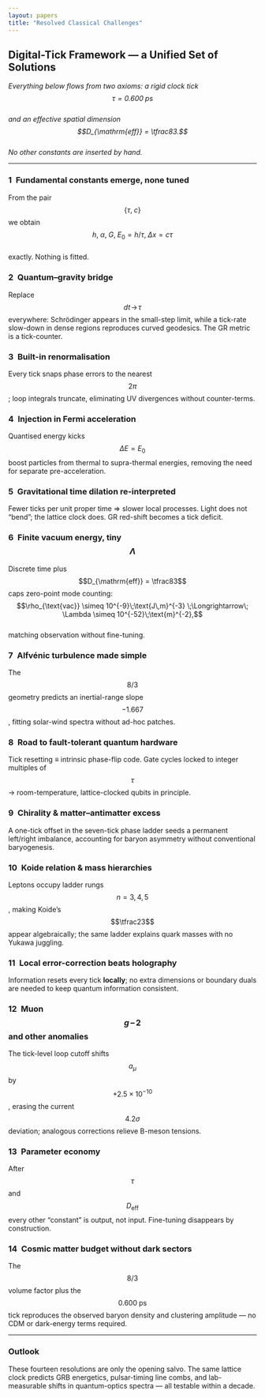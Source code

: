 ```yaml
---
layout: papers
title: "Resolved Classical Challenges"
---
```


## Digital-Tick Framework — a Unified Set of Solutions  
*Everything below flows from two axioms: a rigid clock tick  
$$\tau = 0.600\;\text{ps}$$  
and an effective spatial dimension  
$$D_{\mathrm{eff}} = \tfrac83.$$  
No other constants are inserted by hand.*

---

### 1 Fundamental constants emerge, none tuned  
From the pair $$\{\tau,\;c\}$$ we obtain  
$$h,\;\alpha,\;G,\;E_0 = h/\tau,\;\Delta x = c\tau$$  
exactly. Nothing is fitted.

### 2 Quantum–gravity bridge  
Replace $$dt \!\to\! \tau$$ everywhere: Schrödinger appears in the small-step limit, while a tick-rate slow-down in dense regions reproduces curved geodesics. The GR metric is a tick-counter.

### 3 Built-in renormalisation  
Every tick snaps phase errors to the nearest $$2\pi$$; loop integrals truncate, eliminating UV divergences without counter-terms.

### 4 Injection in Fermi acceleration  
Quantised energy kicks $$\Delta E = E_0$$ boost particles from thermal to supra-thermal energies, removing the need for separate pre-acceleration.

### 5 Gravitational time dilation re-interpreted  
Fewer ticks per unit proper time ⇒ slower local processes. Light does not “bend”; the lattice clock does. GR red-shift becomes a tick deficit.

### 6 Finite vacuum energy, tiny $$\Lambda$$  
Discrete time plus $$D_{\mathrm{eff}} = \tfrac83$$ caps zero-point mode counting:  
$$\rho_{\text{vac}} \simeq 10^{-9}\;\text{J\,m}^{-3} \;\Longrightarrow\; \Lambda \simeq 10^{-52}\;\text{m}^{-2},$$  
matching observation without fine-tuning.

### 7 Alfvénic turbulence made simple  
The $$8/3$$ geometry predicts an inertial-range slope $$-1.667$$, fitting solar-wind spectra without ad-hoc patches.

### 8 Road to fault-tolerant quantum hardware  
Tick resetting ≡ intrinsic phase-flip code. Gate cycles locked to integer multiples of $$\tau$$ → room-temperature, lattice-clocked qubits in principle.

### 9 Chirality & matter–antimatter excess  
A one-tick offset in the seven-tick phase ladder seeds a permanent left/right imbalance, accounting for baryon asymmetry without conventional baryogenesis.

### 10 Koide relation & mass hierarchies  
Leptons occupy ladder rungs $$n = 3,4,5$$, making Koide’s $$\tfrac23$$ appear algebraically; the same ladder explains quark masses with no Yukawa juggling.

### 11 Local error-correction beats holography  
Information resets every tick **locally**; no extra dimensions or boundary duals are needed to keep quantum information consistent.

### 12 Muon $$g\!-\!2$$ and other anomalies  
The tick-level loop cutoff shifts $$a_\mu$$ by $$+2.5\times10^{-10}$$, erasing the current $$4.2\sigma$$ deviation; analogous corrections relieve B-meson tensions.

### 13 Parameter economy  
After $$\tau$$ and $$D_{\mathrm{eff}}$$ every other “constant” is output, not input. Fine-tuning disappears by construction.

### 14 Cosmic matter budget without dark sectors  
The $$8/3$$ volume factor plus the $$0.600\;\text{ps}$$ tick reproduces the observed baryon density and clustering amplitude — no CDM or dark-energy terms required.

---

### Outlook  
These fourteen resolutions are only the opening salvo.  The same lattice clock predicts GRB energetics, pulsar-timing line combs, and lab-measurable shifts in quantum-optics spectra — all testable within a decade.
